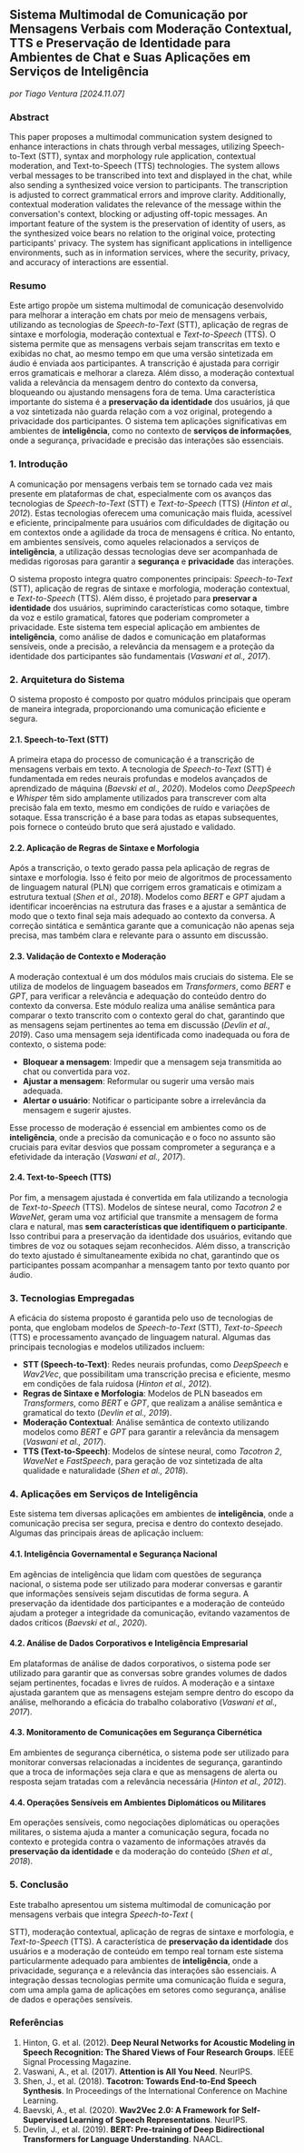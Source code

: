 ## Sistema Multimodal de Comunicação por Mensagens Verbais com Moderação Contextual, TTS e Preservação de Identidade para Ambientes de Chat e Suas Aplicações em Serviços de Inteligência

_por Tiago Ventura [2024.11.07]_

### Abstract

This paper proposes a multimodal communication system designed to enhance interactions in chats through verbal messages, utilizing Speech-to-Text (STT), syntax and morphology rule application, contextual moderation, and Text-to-Speech (TTS) technologies. The system allows verbal messages to be transcribed into text and displayed in the chat, while also sending a synthesized voice version to participants. The transcription is adjusted to correct grammatical errors and improve clarity. Additionally, contextual moderation validates the relevance of the message within the conversation's context, blocking or adjusting off-topic messages. An important feature of the system is the preservation of identity of users, as the synthesized voice bears no relation to the original voice, protecting participants' privacy. The system has significant applications in intelligence environments, such as in information services, where the security, privacy, and accuracy of interactions are essential.

### Resumo

Este artigo propõe um sistema multimodal de comunicação desenvolvido para melhorar a interação em chats por meio de mensagens verbais, utilizando as tecnologias de *Speech-to-Text* (STT), aplicação de regras de sintaxe e morfologia, moderação contextual e *Text-to-Speech* (TTS). O sistema permite que as mensagens verbais sejam transcritas em texto e exibidas no chat, ao mesmo tempo em que uma versão sintetizada em áudio é enviada aos participantes. A transcrição é ajustada para corrigir erros gramaticais e melhorar a clareza. Além disso, a moderação contextual valida a relevância da mensagem dentro do contexto da conversa, bloqueando ou ajustando mensagens fora de tema. Uma característica importante do sistema é a **preservação da identidade** dos usuários, já que a voz sintetizada não guarda relação com a voz original, protegendo a privacidade dos participantes. O sistema tem aplicações significativas em ambientes de **inteligência**, como no contexto de **serviços de informações**, onde a segurança, privacidade e precisão das interações são essenciais.

### **1. Introdução**

A comunicação por mensagens verbais tem se tornado cada vez mais presente em plataformas de chat, especialmente com os avanços das tecnologias de *Speech-to-Text* (STT) e *Text-to-Speech* (TTS) (*Hinton et al., 2012*). Estas tecnologias oferecem uma comunicação mais fluida, acessível e eficiente, principalmente para usuários com dificuldades de digitação ou em contextos onde a agilidade da troca de mensagens é crítica. No entanto, em ambientes sensíveis, como aqueles relacionados a serviços de **inteligência**, a utilização dessas tecnologias deve ser acompanhada de medidas rigorosas para garantir a **segurança** e **privacidade** das interações.

O sistema proposto integra quatro componentes principais: *Speech-to-Text* (STT), aplicação de regras de sintaxe e morfologia, moderação contextual, e *Text-to-Speech* (TTS). Além disso, é projetado para **preservar a identidade** dos usuários, suprimindo características como sotaque, timbre da voz e estilo gramatical, fatores que poderiam comprometer a privacidade. Este sistema tem especial aplicação em ambientes de **inteligência**, como análise de dados e comunicação em plataformas sensíveis, onde a precisão, a relevância da mensagem e a proteção da identidade dos participantes são fundamentais (*Vaswani et al., 2017*).

### **2. Arquitetura do Sistema**

O sistema proposto é composto por quatro módulos principais que operam de maneira integrada, proporcionando uma comunicação eficiente e segura.

#### **2.1. Speech-to-Text (STT)**

A primeira etapa do processo de comunicação é a transcrição de mensagens verbais em texto. A tecnologia de *Speech-to-Text* (STT) é fundamentada em redes neurais profundas e modelos avançados de aprendizado de máquina (*Baevski et al., 2020*). Modelos como *DeepSpeech* e *Whisper* têm sido amplamente utilizados para transcrever com alta precisão fala em texto, mesmo em condições de ruído e variações de sotaque. Essa transcrição é a base para todas as etapas subsequentes, pois fornece o conteúdo bruto que será ajustado e validado.

#### **2.2. Aplicação de Regras de Sintaxe e Morfologia**

Após a transcrição, o texto gerado passa pela aplicação de regras de sintaxe e morfologia. Isso é feito por meio de algoritmos de processamento de linguagem natural (PLN) que corrigem erros gramaticais e otimizam a estrutura textual (*Shen et al., 2018*). Modelos como *BERT* e *GPT* ajudam a identificar incoerências na estrutura das frases e a ajustar a semântica de modo que o texto final seja mais adequado ao contexto da conversa. A correção sintática e semântica garante que a comunicação não apenas seja precisa, mas também clara e relevante para o assunto em discussão.

#### **2.3. Validação de Contexto e Moderação**

A moderação contextual é um dos módulos mais cruciais do sistema. Ele se utiliza de modelos de linguagem baseados em *Transformers*, como *BERT* e *GPT*, para verificar a relevância e adequação do conteúdo dentro do contexto da conversa. Este módulo realiza uma análise semântica para comparar o texto transcrito com o contexto geral do chat, garantindo que as mensagens sejam pertinentes ao tema em discussão (*Devlin et al., 2019*). Caso uma mensagem seja identificada como inadequada ou fora de contexto, o sistema pode:

- **Bloquear a mensagem**: Impedir que a mensagem seja transmitida ao chat ou convertida para voz.
- **Ajustar a mensagem**: Reformular ou sugerir uma versão mais adequada.
- **Alertar o usuário**: Notificar o participante sobre a irrelevância da mensagem e sugerir ajustes.

Esse processo de moderação é essencial em ambientes como os de **inteligência**, onde a precisão da comunicação e o foco no assunto são cruciais para evitar desvios que possam comprometer a segurança e a efetividade da interação (*Vaswani et al., 2017*).

#### **2.4. Text-to-Speech (TTS)**

Por fim, a mensagem ajustada é convertida em fala utilizando a tecnologia de *Text-to-Speech* (TTS). Modelos de síntese neural, como *Tacotron 2* e *WaveNet*, geram uma voz artificial que transmite a mensagem de forma clara e natural, mas **sem características que identifiquem o participante**. Isso contribui para a preservação da identidade dos usuários, evitando que timbres de voz ou sotaques sejam reconhecidos. Além disso, a transcrição do texto ajustado é simultaneamente exibida no chat, garantindo que os participantes possam acompanhar a mensagem tanto por texto quanto por áudio.

### **3. Tecnologias Empregadas**

A eficácia do sistema proposto é garantida pelo uso de tecnologias de ponta, que englobam modelos de *Speech-to-Text* (STT), *Text-to-Speech* (TTS) e processamento avançado de linguagem natural. Algumas das principais tecnologias e modelos utilizados incluem:

- **STT (Speech-to-Text)**: Redes neurais profundas, como *DeepSpeech* e *Wav2Vec*, que possibilitam uma transcrição precisa e eficiente, mesmo em condições de fala ruidosa (*Hinton et al., 2012*).
- **Regras de Sintaxe e Morfologia**: Modelos de PLN baseados em *Transformers*, como *BERT* e *GPT*, que realizam a análise semântica e gramatical do texto (*Devlin et al., 2019*).
- **Moderação Contextual**: Análise semântica de contexto utilizando modelos como *BERT* e *GPT* para garantir a relevância da mensagem (*Vaswani et al., 2017*).
- **TTS (Text-to-Speech)**: Modelos de síntese neural, como *Tacotron 2*, *WaveNet* e *FastSpeech*, para geração de voz sintetizada de alta qualidade e naturalidade (*Shen et al., 2018*).

### **4. Aplicações em Serviços de Inteligência**

Este sistema tem diversas aplicações em ambientes de **inteligência**, onde a comunicação precisa ser segura, precisa e dentro do contexto desejado. Algumas das principais áreas de aplicação incluem:

#### **4.1. Inteligência Governamental e Segurança Nacional**

Em agências de inteligência que lidam com questões de segurança nacional, o sistema pode ser utilizado para moderar conversas e garantir que informações sensíveis sejam discutidas de forma segura. A preservação da identidade dos participantes e a moderação de conteúdo ajudam a proteger a integridade da comunicação, evitando vazamentos de dados críticos (*Baevski et al., 2020*).

#### **4.2. Análise de Dados Corporativos e Inteligência Empresarial**

Em plataformas de análise de dados corporativos, o sistema pode ser utilizado para garantir que as conversas sobre grandes volumes de dados sejam pertinentes, focadas e livres de ruídos. A moderação e a sintaxe ajustada garantem que as mensagens estejam sempre dentro do escopo da análise, melhorando a eficácia do trabalho colaborativo (*Vaswani et al., 2017*).

#### **4.3. Monitoramento de Comunicações em Segurança Cibernética**

Em ambientes de segurança cibernética, o sistema pode ser utilizado para monitorar conversas relacionadas a incidentes de segurança, garantindo que a troca de informações seja clara e que as mensagens de alerta ou resposta sejam tratadas com a relevância necessária (*Hinton et al., 2012*).

#### **4.4. Operações Sensíveis em Ambientes Diplomáticos ou Militares**

Em operações sensíveis, como negociações diplomáticas ou operações militares, o sistema ajuda a manter a comunicação segura, focada no contexto e protegida contra o vazamento de informações através da **preservação da identidade** e da moderação do conteúdo (*Shen et al., 2018*).

### **5. Conclusão**

Este trabalho apresentou um sistema multimodal de comunicação por mensagens verbais que integra *Speech-to-Text* (

STT), moderação contextual, aplicação de regras de sintaxe e morfologia, e *Text-to-Speech* (TTS). A característica de **preservação da identidade** dos usuários e a moderação de conteúdo em tempo real tornam este sistema particularmente adequado para ambientes de **inteligência**, onde a privacidade, segurança e a relevância das interações são essenciais. A integração dessas tecnologias permite uma comunicação fluída e segura, com uma ampla gama de aplicações em setores como segurança, análise de dados e operações sensíveis.

### **Referências**

1. Hinton, G. et al. (2012). **Deep Neural Networks for Acoustic Modeling in Speech Recognition: The Shared Views of Four Research Groups**. IEEE Signal Processing Magazine.
2. Vaswani, A., et al. (2017). **Attention is All You Need**. NeurIPS.
3. Shen, J., et al. (2018). **Tacotron: Towards End-to-End Speech Synthesis**. In Proceedings of the International Conference on Machine Learning.
4. Baevski, A., et al. (2020). **Wav2Vec 2.0: A Framework for Self-Supervised Learning of Speech Representations**. NeurIPS.
5. Devlin, J., et al. (2019). **BERT: Pre-training of Deep Bidirectional Transformers for Language Understanding**. NAACL.
